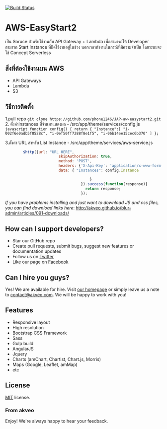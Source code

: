 [![Build Status](https://travis-ci.org/akveo/blur-admin.svg?branch=master)](https://travis-ci.org/akveo/blur-admin)

# AWS-EasyStart2

เป็น Soruce สำหรับใช้งานกับ API Gateway + Lambda เพื่อสามารถให้ Developer สามารถ Start Instance ที่ปิดใช้งานอยู่ในช่วง
นอกเวลาทำงานในกรณีที่มีความจำเป็น โดยระบบจะใช้ Concept Serverless 


## สิ่งที่ต้องใช้งานบน AWS
 * API Gateways
 * Lambda
 * S3

## วิธีการติดตั้ง
 1.pull repo
 	`git clone https://github.com/phone1246/JAP-aw-easystart2.git `
 2. ตั้งค่าInstances ที่จำนมาแสดงผล
 	- /src/app/theme/services/config.js
	```javascript
	 	function config() {
	    return {
	    "Instance":[
	      "i-002f6e0adb5f8528c",
	      "i-0ef50ff7288f8e1f5",
	      "i-06b14ee15cec6b370"
	    ]
	    };
	```    
    

 3.ตั้งค่า URL สำหรับ List Instance
 	- /src/app/theme/services/aws-service.js
```javascript
		$http({url: "URL HERE",
		                skipAuthorization: true,
		                method: 'POST',
		                headers: {'X-Api-Key': 'application/x-www-form-urlencoded'},
		                data: { "Instances": config.Instance

		                              }
		                          }).success(function(response){
		                            return response;
		                          });
```                          

*If you have problems installing and just want to download JS and css files, you can find download links here*: http://akveo.github.io/blur-admin/articles/091-downloads/

## How can I support developers?
- Star our GitHub repo
- Create pull requests, submit bugs, suggest new features or documentation updates
- Follow us on [Twitter](https://twitter.com/akveo_inc)
- Like our page on [Facebook](https://www.facebook.com/akveo/)

## Can I hire you guys?
Yes! We are available for hire. Visit [our homepage](http://akveo.com/) or simply leave us a note to contact@akveo.com. We will be happy to work with you!

## Features
* Responsive layout
* High resolution
* Bootstrap CSS Framework
* Sass
* Gulp build
* AngularJS
* Jquery
* Charts (amChart, Chartist, Chart.js, Morris)
* Maps (Google, Leaflet, amMap)
* etc

License
-------------
<a href=/LICENSE.txt target="_blank">MIT</a> license.

### From akveo

Enjoy!
We're always happy to hear your feedback.
